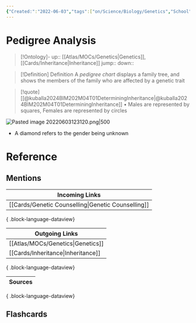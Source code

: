 ```yaml
---
{"Created:":"2022-06-03","tags":["on/Science/Biology/Genetics","School","Uni/BIM202","flashcards/BIM202"],"date created":"2022-06-03 Fri","edited":"2023-04-06 Thu","dg-publish":true,"permalink":"/cards/pedigree-analysis/","dgPassFrontmatter":true}
---
```


# Pedigree Analysis

> [!Ontology]-
> up:: [[Atlas/MOCs/Genetics\|Genetics]], [[Cards/Inheritance\|Inheritance]]
> jump::
> down:: 

> [!Definition] Definition
> A _pedigree chart_ displays a family tree, and shows the members of the family who are affected by a genetic trait

> [!quote] [[@kuballa2024BIM202M04T01DeterminingInheritance\|@kuballa2024BIM202M04T01DeterminingInheritance]]
> • Males are represented by squares, Females are represented by circles

![Pasted image 20220603123120.png|500](/img/user/Extras/Images/Pasted%20image%2020220603123120.png)

- A diamond refers to the gender being unknown

# Reference

## Mentions

| Incoming Links                                        |
| ----------------------------------------------------- |
| [[Cards/Genetic Counselling\|Genetic Counselling]] |

{ .block-language-dataview}

| Outgoing Links                        |
| ------------------------------------- |
| [[Atlas/MOCs/Genetics\|Genetics]]  |
| [[Cards/Inheritance\|Inheritance]] |

{ .block-language-dataview}

| Sources |
| ------- |

{ .block-language-dataview}

## Flashcards